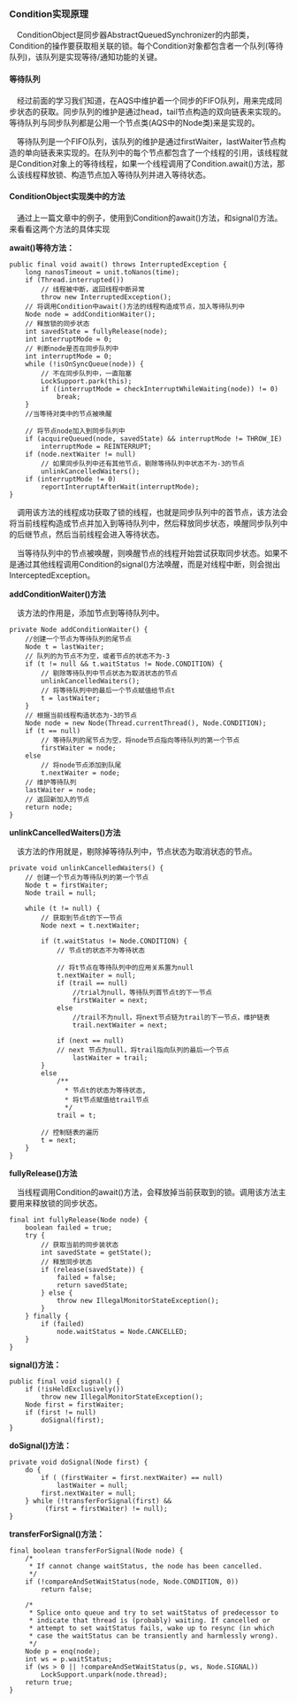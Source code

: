 ### Condition实现原理

&ensp;&ensp;ConditionObject是同步器AbstractQueuedSynchronizer的内部类，Condition的操作要获取相关联的锁。每个Condition对象都包含者一个队列(等待队列)，该队列是实现等待/通知功能的关键。

#### 等待队列
&ensp;&ensp;经过前面的学习我们知道，在AQS中维护着一个同步的FIFO队列，用来完成同步状态的获取。同步队列的维护是通过head，tail节点构造的双向链表来实现的。等待队列与同步队列都是公用一个节点类(AQS中的Node类)来是实现的。

&ensp;&ensp;等待队列是一个FIFO队列，该队列的维护是通过firstWaiter，lastWaiter节点构造的单向链表来实现的。在队列中的每个节点都包含了一个线程的引用，该线程就是Condition对象上的等待线程，如果一个线程调用了Condition.await()方法，那么该线程释放锁、构造节点加入等待队列并进入等待状态。

#### ConditionObject实现类中的方法

&ensp;&ensp;通过上一篇文章中的例子，使用到Condition的await()方法，和signal()方法。来看看这两个方法的具体实现

**await()等待方法：**

```
public final void await() throws InterruptedException {
    long nanosTimeout = unit.toNanos(time);
    if (Thread.interrupted())
        // 线程被中断，返回线程中断异常
        throw new InterruptedException();
    // 将调用Condition中await()方法的线程构造成节点，加入等待队列中
    Node node = addConditionWaiter();
    // 释放锁的同步状态
    int savedState = fullyRelease(node);
    int interruptMode = 0;
    // 判断node是否在同步队列中
    int interruptMode = 0;
    while (!isOnSyncQueue(node)) {
        // 不在同步队列中，一直阻塞
        LockSupport.park(this);
        if ((interruptMode = checkInterruptWhileWaiting(node)) != 0)
            break;
    }
    //当等待对类中的节点被唤醒
    
    // 将节点node加入到同步队列中
    if (acquireQueued(node, savedState) && interruptMode != THROW_IE)
        interruptMode = REINTERRUPT;
    if (node.nextWaiter != null)
        // 如果同步队列中还有其他节点，剔除等待队列中状态不为-3的节点
        unlinkCancelledWaiters();
    if (interruptMode != 0)
        reportInterruptAfterWait(interruptMode);
}
```

&ensp;&ensp;调用该方法的线程成功获取了锁的线程，也就是同步队列中的首节点，该方法会将当前线程构造成节点并加入到等待队列中，然后释放同步状态，唤醒同步队列中的后继节点，然后当前线程会进入等待状态。

&ensp;&ensp;当等待队列中的节点被唤醒，则唤醒节点的线程开始尝试获取同步状态。如果不是通过其他线程调用Condition的signal()方法唤醒，而是对线程中断，则会抛出InterceptedException。


**addConditionWaiter()方法**

&ensp;&ensp;该方法的作用是，添加节点到等待队列中。

```
private Node addConditionWaiter() {
    //创建一个节点为等待队列的尾节点
    Node t = lastWaiter;
    // 队列的为节点不为空，或者节点的状态不为-3
    if (t != null && t.waitStatus != Node.CONDITION) {
        // 剔除等待队列中节点状态为取消状态的节点
        unlinkCancelledWaiters();
        // 将等待队列中的最后一个节点赋值给节点t
        t = lastWaiter;
    }
    // 根据当前线程构造状态为-3的节点
    Node node = new Node(Thread.currentThread(), Node.CONDITION);
    if (t == null)
        // 等待队列的尾节点为空，将node节点指向等待队列的第一个节点
        firstWaiter = node;
    else
        // 将node节点添加到队尾
        t.nextWaiter = node;
    // 维护等待队列
    lastWaiter = node;
    // 返回新加入的节点
    return node;
}
```

**unlinkCancelledWaiters()方法**

&ensp;&ensp;该方法的作用就是，剔除掉等待队列中，节点状态为取消状态的节点。

```
private void unlinkCancelledWaiters() {
    // 创建一个节点为等待队列的第一个节点
    Node t = firstWaiter;
    Node trail = null;
    
    while (t != null) {
        // 获取到节点t的下一节点
        Node next = t.nextWaiter;
        
        if (t.waitStatus != Node.CONDITION) {
            // 节点t的状态不为等待状态
            
            // 将t节点在等待队列中的应用关系置为null
            t.nextWaiter = null;
            if (trail == null)
                //trial为null，等待队列首节点t的下一节点
                firstWaiter = next;
            else
                //trail不为null，将next节点链为trail的下一节点，维护链表
                trail.nextWaiter = next;
                
            if (next == null)
            // next 节点为null，将trail指向队列的最后一个节点
                lastWaiter = trail;
        }
        else
            /**
              * 节点t的状态为等待状态,
              * 将t节点赋值给trail节点
              */
            trail = t;
            
        // 控制链表的遍历    
        t = next;
    }
}
```
**fullyRelease()方法**

&ensp;&ensp;当线程调用Condition的await()方法，会释放掉当前获取到的锁。调用该方法主要用来释放锁的同步状态。

```
final int fullyRelease(Node node) {
    boolean failed = true;
    try {
        // 获取当前的同步装状态
        int savedState = getState();
        // 释放同步状态
        if (release(savedState)) {
            failed = false;
            return savedState;
        } else {
            throw new IllegalMonitorStateException();
        }
    } finally {
        if (failed)
            node.waitStatus = Node.CANCELLED;
    }
}
```

**signal()方法：**

```
public final void signal() {
    if (!isHeldExclusively())
        throw new IllegalMonitorStateException();
    Node first = firstWaiter;
    if (first != null)
        doSignal(first);
}
```

**doSignal()方法：**
```
private void doSignal(Node first) {
    do {
        if ( (firstWaiter = first.nextWaiter) == null)
            lastWaiter = null;
        first.nextWaiter = null;
    } while (!transferForSignal(first) &&
         (first = firstWaiter) != null);
}
```

**transferForSignal()方法：**
```
final boolean transferForSignal(Node node) {
    /*
     * If cannot change waitStatus, the node has been cancelled.
     */
    if (!compareAndSetWaitStatus(node, Node.CONDITION, 0))
        return false;

    /*
     * Splice onto queue and try to set waitStatus of predecessor to
     * indicate that thread is (probably) waiting. If cancelled or
     * attempt to set waitStatus fails, wake up to resync (in which
     * case the waitStatus can be transiently and harmlessly wrong).
     */
    Node p = enq(node);
    int ws = p.waitStatus;
    if (ws > 0 || !compareAndSetWaitStatus(p, ws, Node.SIGNAL))
        LockSupport.unpark(node.thread);
    return true;
}
```